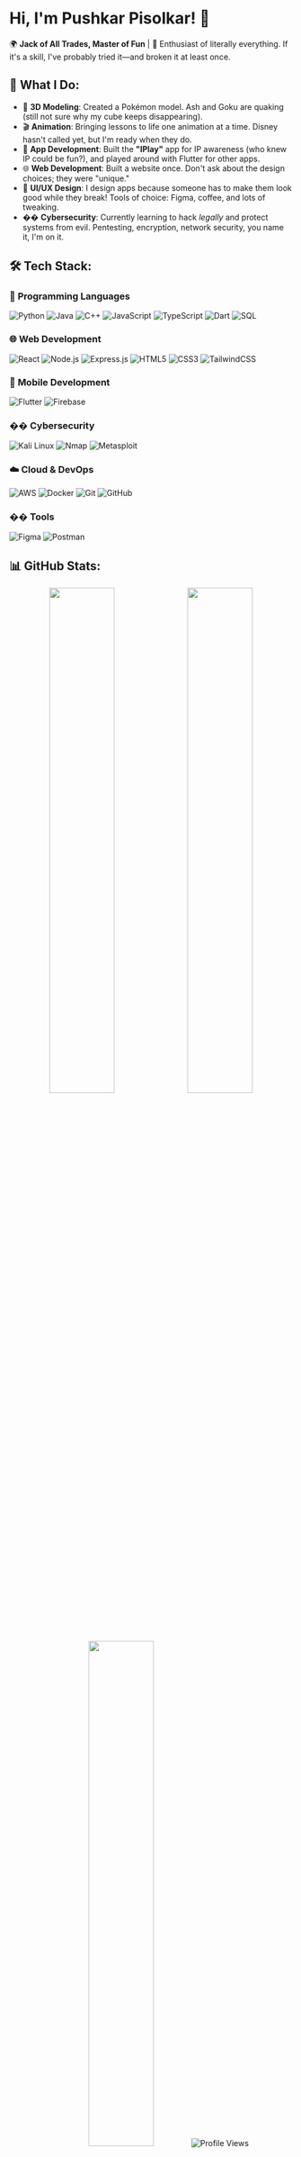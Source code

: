 # **Hi, I'm Pushkar Pisolkar! 👋**

🌍 **Jack of All Trades, Master of Fun** | 👾 Enthusiast of literally everything. If it's a skill, I've probably tried it—and broken it at least once.

## 🚀 What I Do:

- 🎨 **3D Modeling**: Created a Pokémon model. Ash and Goku are quaking (still not sure why my cube keeps disappearing).
- 🎬 **Animation**: Bringing lessons to life one animation at a time. Disney hasn't called yet, but I'm ready when they do.
- 📱 **App Development**: Built the **"IPlay"** app for IP awareness (who knew IP could be fun?), and played around with Flutter for other apps.
- 🌐 **Web Development**: Built a website once. Don't ask about the design choices; they were "unique."
- 🎨 **UI/UX Design**: I design apps because someone has to make them look good while they break! Tools of choice: Figma, coffee, and lots of tweaking.
- �� **Cybersecurity**: Currently learning to hack *legally* and protect systems from evil. Pentesting, encryption, network security, you name it, I'm on it.

## 🛠️ Tech Stack:

### 🎯 **Programming Languages**
![Python](https://img.shields.io/badge/Python-3776AB?style=for-the-badge&logo=python&logoColor=white)
![Java](https://img.shields.io/badge/Java-ED8B00?style=for-the-badge&logo=openjdk&logoColor=white)
![C++](https://img.shields.io/badge/C%2B%2B-00599C?style=for-the-badge&logo=c%2B%2B&logoColor=white)
![JavaScript](https://img.shields.io/badge/JavaScript-F7DF1E?style=for-the-badge&logo=javascript&logoColor=black)
![TypeScript](https://img.shields.io/badge/TypeScript-007ACC?style=for-the-badge&logo=typescript&logoColor=white)
![Dart](https://img.shields.io/badge/Dart-0175C2?style=for-the-badge&logo=dart&logoColor=white)
![SQL](https://img.shields.io/badge/SQL-000000?style=for-the-badge&logo=mysql&logoColor=white)

### 🌐 **Web Development**
![React](https://img.shields.io/badge/React-20232A?style=for-the-badge&logo=react&logoColor=61DAFB)
![Node.js](https://img.shields.io/badge/Node.js-43853D?style=for-the-badge&logo=node.js&logoColor=white)
![Express.js](https://img.shields.io/badge/Express.js-404D59?style=for-the-badge&logo=express&logoColor=white)
![HTML5](https://img.shields.io/badge/HTML5-E34F26?style=for-the-badge&logo=html5&logoColor=white)
![CSS3](https://img.shields.io/badge/CSS3-1572B6?style=for-the-badge&logo=css3&logoColor=white)
![TailwindCSS](https://img.shields.io/badge/Tailwind_CSS-38B2AC?style=for-the-badge&logo=tailwind-css&logoColor=white)

### 📱 **Mobile Development**
![Flutter](https://img.shields.io/badge/Flutter-02569B?style=for-the-badge&logo=flutter&logoColor=white)
![Firebase](https://img.shields.io/badge/Firebase-FFCA28?style=for-the-badge&logo=firebase&logoColor=black)

### �� **Cybersecurity**
![Kali Linux](https://img.shields.io/badge/Kali_Linux-557C94?style=for-the-badge&logo=kali-linux&logoColor=white)
![Nmap](https://img.shields.io/badge/Nmap-FF6B35?style=for-the-badge&logo=nmap&logoColor=white)
![Metasploit](https://img.shields.io/badge/Metasploit-FF6B35?style=for-the-badge&logo=metasploit&logoColor=white)

### ☁️ **Cloud & DevOps**
![AWS](https://img.shields.io/badge/AWS-232F3E?style=for-the-badge&logo=amazon-aws&logoColor=white)
![Docker](https://img.shields.io/badge/Docker-2496ED?style=for-the-badge&logo=docker&logoColor=white)
![Git](https://img.shields.io/badge/Git-F05032?style=for-the-badge&logo=git&logoColor=white)
![GitHub](https://img.shields.io/badge/GitHub-100000?style=for-the-badge&logo=github&logoColor=white)

### ��️ **Tools**
![Figma](https://img.shields.io/badge/Figma-F24E1E?style=for-the-badge&logo=figma&logoColor=white)
![Postman](https://img.shields.io/badge/Postman-FF6C37?style=for-the-badge&logo=postman&logoColor=white)

## 📊 GitHub Stats:

<div align="center">
  <img src="https://github-readme-stats.vercel.app/api?username=PushkarPisolkar04&show_icons=true&theme=radical&hide_border=true&bg_color=0D1117&title_color=FF6B35&icon_color=00FF88&text_color=FFFFFF" width="48%" />
  <img src="https://github-readme-stats.vercel.app/api/top-langs/?username=PushkarPisolkar04&layout=compact&theme=radical&hide_border=true&bg_color=0D1117&title_color=FF6B35&text_color=FFFFFF" width="48%" />
</div>

<div align="center">
  <img src="https://streak-stats.demolab.com/?user=PushkarPisolkar04&theme=radical&hide_border=true&background=0D1117&stroke=FF6B35&ring=00FF88&fire=FF6B35&currStreakNum=FFFFFF&sideNums=FFFFFF&currStreakLabel=FFFFFF&sideLabels=FFFFFF&dates=FFFFFF" width="48%" />
  <img src="https://komarev.com/ghpvc/?username=PushkarPisolkar04&style=flat-square&color=FF6B35" alt="Profile Views" />
</div>

## �� Connect With Me:

[![Portfolio](https://img.shields.io/badge/Portfolio-FF6B35?style=for-the-badge&logo=todoist&logoColor=white)](https://whois-pushkar.vercel.app)
[![LinkedIn](https://img.shields.io/badge/LinkedIn-0077B5?style=for-the-badge&logo=linkedin&logoColor=white)](https://linkedin.com/in/pushkar-pisolkar)
[![GitHub](https://img.shields.io/badge/GitHub-100000?style=for-the-badge&logo=github&logoColor=white)](https://github.com/PushkarPisolkar04)
[![Email](https://img.shields.io/badge/Email-D14836?style=for-the-badge&logo=gmail&logoColor=white)](mailto:pushkarppisolkar@gmail.com)

## 🎯 Currently Working On:

- 🔐 **Cybersecurity Intern** at Sure Trust ProEd
- 🎓 **Final Year Computer Engineering Student**
- �� **Building Cryptonix** - Advanced vulnerability scanner
- ☁️ **Learning AWS Cloud Services**

## 💡 Philosophy:

💡 Always learning, always creating, always making tech bend to my will or burst into flames.

�� If it's tech, I've tried it. If it's not, I'm probably downloading a tutorial right now.  
Let's build, laugh, and cry over broken code (and *very* secure systems) together!
